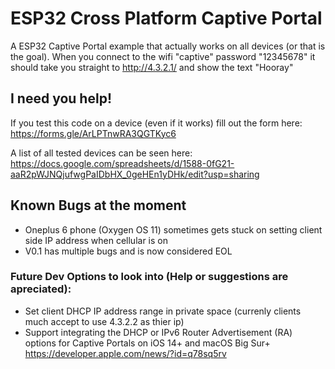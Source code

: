 # ESP32 Cross Platform Captive Portal 

A ESP32 Captive Portal example that actually works on all devices (or that is the goal).
When you connect to the wifi "captive" password "12345678" it should take you straight to http://4.3.2.1/ and show the text "Hooray"

## I need you help!
If you test this code on a device (even if it works) fill out the form here: https://forms.gle/ArLPTnwRA3QGTKyc6

A list of all tested devices can be seen here: https://docs.google.com/spreadsheets/d/1588-0fG21-aaR2pWJNQjufwgPaIDbHX_0geHEn1yDHk/edit?usp=sharing

## Known Bugs at the moment

- Oneplus 6 phone (Oxygen OS 11) sometimes gets stuck on setting client side IP address when cellular is on
- V0.1 has multiple bugs and is now considered EOL


### Future Dev Options to look into (Help or suggestions are apreciated):
- Set client DHCP IP address range in private space (currenly clients much accept to use 4.3.2.2 as thier ip)
- Support integrating the DHCP or IPv6 Router Advertisement (RA) options for Captive Portals on iOS 14+ and macOS Big Sur+ https://developer.apple.com/news/?id=q78sq5rv
